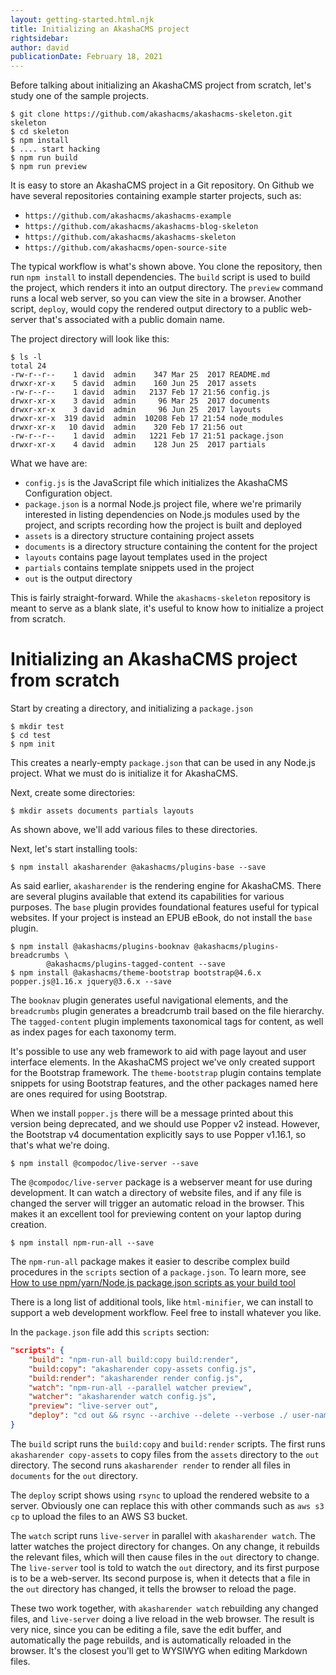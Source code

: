 ```yaml
---
layout: getting-started.html.njk
title: Initializing an AkashaCMS project
rightsidebar:
author: david
publicationDate: February 18, 2021
---
```


Before talking about initializing an AkashaCMS project from scratch, let's study one of the sample projects.

```
$ git clone https://github.com/akashacms/akashacms-skeleton.git skeleton
$ cd skeleton
$ npm install
$ .... start hacking
$ npm run build
$ npm run preview
```

It is easy to store an AkashaCMS project in a Git repository.  On Github we have several repositories containing example starter projects, such as:

* `https://github.com/akashacms/akashacms-example`
* `https://github.com/akashacms/akashacms-blog-skeleton`
* `https://github.com/akashacms/akashacms-skeleton`
* `https://github.com/akashacms/open-source-site`

The typical workflow is what's shown above.  You clone the repository, then run `npm install` to install dependencies.  The `build` script is used to build the project, which renders it into an output directory.  The `preview` command runs a local web server, so you can view the site in a browser.  Another script, `deploy`, would copy the rendered output directory to a public web-server that's associated with a public domain name.

The project directory will look like this:

```
$ ls -l
total 24
-rw-r--r--    1 david  admin    347 Mar 25  2017 README.md
drwxr-xr-x    5 david  admin    160 Jun 25  2017 assets
-rw-r--r--    1 david  admin   2137 Feb 17 21:56 config.js
drwxr-xr-x    3 david  admin     96 Mar 25  2017 documents
drwxr-xr-x    3 david  admin     96 Jun 25  2017 layouts
drwxr-xr-x  319 david  admin  10208 Feb 17 21:54 node_modules
drwxr-xr-x   10 david  admin    320 Feb 17 21:56 out
-rw-r--r--    1 david  admin   1221 Feb 17 21:51 package.json
drwxr-xr-x    4 david  admin    128 Jun 25  2017 partials
```

What we have are:

* `config.js` is the JavaScript file which initializes the AkashaCMS Configuration object.
* `package.json` is a normal Node.js project file, where we're primarily interested in listing dependencies on Node.js modules used by the project, and scripts recording how the project is built and deployed
* `assets` is a directory structure containing project assets
* `documents` is a directory structure containing the content for the project
* `layouts` contains page layout templates used in the project
* `partials` contains template snippets used in the project
* `out` is the output directory

This is fairly straight-forward.  While the `akashacms-skeleton` repository is meant to serve as a blank slate, it's useful to know how to initialize a project from scratch.

# Initializing an AkashaCMS project from scratch

Start by creating a directory, and initializing a `package.json`

```
$ mkdir test
$ cd test
$ npm init
```

This creates a nearly-empty `package.json` that can be used in any Node.js project.  What we must do is initialize it for AkashaCMS.

Next, create some directories:

```
$ mkdir assets documents partials layouts
```

As shown above, we'll add various files to these directories.

Next, let's start installing tools:

```
$ npm install akasharender @akashacms/plugins-base --save
```

As said earlier, `akasharender` is the rendering engine for AkashaCMS.  There are several plugins available that extend its capabilities for various purposes.  The `base` plugin provides foundational features useful for typical websites.  If your project is instead an EPUB eBook, do not install the `base` plugin.

```
$ npm install @akashacms/plugins-booknav @akashacms/plugins-breadcrumbs \
        @akashacms/plugins-tagged-content --save
$ npm install @akashacms/theme-bootstrap bootstrap@4.6.x popper.js@1.16.x jquery@3.6.x --save
```

The `booknav` plugin generates useful navigational elements, and the `breadcrumbs` plugin generates a breadcrumb trail based on the file hierarchy.  The `tagged-content` plugin implements taxonomical tags for content, as well as index pages for each taxonomy term.

It's possible to use any web framework to aid with page layout and user interface elements.  In the AkashaCMS project we've only created support for the Bootstrap framework.  The `theme-bootstrap` plugin contains template snippets for using Bootstrap features, and the other packages named here are ones required for using Bootstrap.

When we install `popper.js` there will be a message printed about this version being deprecated, and we should use Popper v2 instead.  However, the Bootstrap v4 documentation explicitly says to use Popper v1.16.1, so that's what we're doing.

```
$ npm install @compodoc/live-server --save
```

The `@compodoc/live-server` package is a webserver meant for use during development.  It can watch a directory of website files, and if any file is changed the server will trigger an automatic reload in the browser.  This makes it an excellent tool for previewing content on your laptop during creation.

```
$ npm install npm-run-all --save
```

The `npm-run-all` package makes it easier to describe complex build procedures in the `scripts` section of a `package.json`.  To learn more, see [How to use npm/yarn/Node.js package.json scripts as your build tool](https://techsparx.com/nodejs/tools/npm-build-scripts.html)

There is a long list of additional tools, like `html-minifier`, we can install to support a web development workflow.  Feel free to install whatever you like.

In the `package.json` file add this `scripts` section:

```json
"scripts": {
    "build": "npm-run-all build:copy build:render",
    "build:copy": "akasharender copy-assets config.js",
    "build:render": "akasharender render config.js",
    "watch": "npm-run-all --parallel watcher preview",
    "watcher": "akasharender watch config.js",
    "preview": "live-server out",
    "deploy": "cd out && rsync --archive --delete --verbose ./ user-name@server-host.com:path-to-docroot/ "
}
```

The `build` script runs the `build:copy` and `build:render` scripts.  The first runs `akasharender copy-assets` to copy files from the `assets` directory to the `out` directory.  The second runs `akasharender render` to render all files in `documents` for the `out` directory.

The `deploy` script shows using `rsync` to upload the rendered website to a server.  Obviously one can replace this with other commands such as `aws s3 cp` to upload the files to an AWS S3 bucket.

The `watch` script runs `live-server` in parallel with `akasharender watch`.  The latter watches the project directory for changes.  On any change, it rebuilds the relevant files, which will then cause files in the `out` directory to change.  The `live-server` tool is told to watch the `out` directory, and its first purpose is to be a web-server.  Its second purpose is, when it detects that a file in the `out` directory has changed, it tells the browser to reload the page.

These two work together, with `akasharender watch` rebuilding any changed files, and `live-server` doing a live reload in the web browser.  The result is very nice, since you can be editing a file, save the edit buffer, and automatically the page rebuilds, and is automatically reloaded in the browser.  It's the closest you'll get to WYSIWYG when editing Markdown files.
